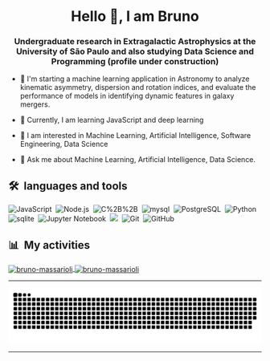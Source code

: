 <h1 align="center">Hello 👋, I am Bruno</h1>
<h3 align="center">Undergraduate research in Extragalactic Astrophysics at the University of São Paulo and also studying Data Science and Programming (profile under construction) </h3>


- 🔭 I'm starting a machine learning application  in Astronomy to analyze kinematic asymmetry, dispersion and rotation indices, and evaluate the performance of models in identifying dynamic features in galaxy mergers.

- 🌱 Currently, I am learning JavaScript and deep learning

- 👀 I am interested in Machine Learning, Artificial Intelligence, Software Engineering, Data Science 

- 💬 Ask me about Machine Learning, Artificial Intelligence, Data Science.


<h2 id="️-languages-and-tools">🛠️ &nbsp;languages ​​and tools</h2>
<p><img src="https://img.shields.io/badge/-JavaScript-0D1117?style=flat&amp;logo=javascript" alt="JavaScript">&nbsp;
<img src="https://img.shields.io/badge/-Node.js-0D1117?style=flat&amp;logo=node.js" alt="Node.js">&nbsp;
<img src="https://img.shields.io/badge/-C++-0D1117?style=flat&amp;logo=C%2B%2B&amp;logoColor=00599C" alt="C%2B%2B">&nbsp;
<img src="https://img.shields.io/badge/-MySql-0D1117?style=flat&amp;logo=mysql" alt="mysql">&nbsp;
<img src="https://img.shields.io/badge/-PostgreSQL-0D1117?style=flat&amp;logo=postgresql" alt="PostgreSQL">&nbsp;
<img src="https://img.shields.io/badge/-Python-0D1117?style=flat&amp;logo=python" alt="Python">&nbsp;
<img src="https://img.shields.io/badge/-SQLite-0D1117?style=flat&amp;logo=sqlite" alt="sqlite">&nbsp;
<img src="https://img.shields.io/badge/-Jupyter%20Notebook-0D1117?style=flat&amp;logo=jupyter" alt="Jupyter Notebook">&nbsp;
<img src="https://img.shields.io/badge/-R-0D1117?style=flat&amp;logo=R&amp;logoColor=276DC3">&nbsp;
<img src="https://img.shields.io/badge/-Git-0D1117?style=flat&amp;logo=git" alt="Git">&nbsp;
<img src="https://img.shields.io/badge/-GitHub-0D1117?style=flat&amp;logo=github" alt="GitHub"></p>
</div>
<div>
<h2 id="-my-activities">📊 &nbsp;My activities</h2>
  <a href="https://github.com/bruno-massarioli">
    <img width="450" height="170" align="center" alt="bruno-massarioli" src="https://github-readme-stats.vercel.app/api?username=bruno-massarioli&amp;theme=midnight-purple&amp;show_icons=true&amp;bg_color=0D1117&amp;hide_border=true&amp;count_private=true">
  </a>
  <a href="https://github.com/bruno-massarioli">
    <img align="center" alt="bruno-massarioli" src="https://github-readme-stats.vercel.app/api/top-langs/?username=bruno-massarioli&amp;theme=midnight-purple&amp;layout=compact&amp;bg_color=0D1117&amp;hide_border=true&amp;count_private=true&cache_seconds=1800">
  </a>
</div>
<div>

<hr>
<p align="center">
  <img src="https://raw.githubusercontent.com/Elanza-48/Elanza-48/main/resources/img/github-contribution-grid-snake.svg" alt="example">
</p>
<hr>
